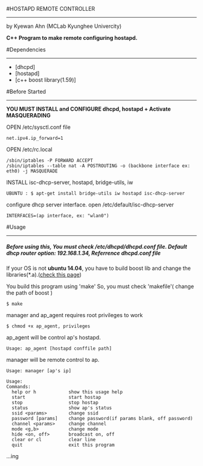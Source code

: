 #HOSTAPD REMOTE CONTROLLER
_ _ _
by Kyewan Ahn (MCLab Kyunghee Univercity)


**C++ Program to make remote configuring hostapd.**

#Dependencies
_ _ _
- [dhcpd]
- [hostapd]
- [c++ boost library(1.59)]

#Before Started
_ _ _

**YOU MUST INSTALL and CONFIGURE dhcpd, hostapd + Activate MASQUERADING**


OPEN /etc/sysctl.conf file

`net.ipv4.ip_forward=1`

OPEN /etc/rc.local
```
/sbin/iptables -P FORWARD ACCEPT
/sbin/iptables --table nat -A POSTROUTING -o (backbone interface ex: eth0) -j MASQUERADE
```

INSTALL isc-dhcp-server, hostapd, bridge-utils, iw 

`UBUNTU : $ apt-get install bridge-utils iw hostapd isc-dhcp-server`


configure dhcp server interface. open /etc/default/isc-dhcp-server 

`INTERFACES=(ap interface, ex: "wlan0")`

#Usage
_ _ _
##### **Before using this, You must check /etc/dhcpd/dhcpd.conf file. Default dhcp router option: 192.168.1.34, Referrence dhcpd.conf file**

If your OS is not **ubuntu 14.04**, you have to build boost lib and change the libraries(*.a).([check this page](http://www.boost.org/doc/libs/1_59_0/more/getting_started/index.html))


You build this program using 'make'
So, you must check 'makefile'( change the path of boost )

`$ make`

manager and ap_agent requires root privileges to work

`$ chmod +x ap_agent, privileges`



ap_agent will be control ap's hostapd.

`Usage: ap_agent [hostapd conffile path]`

manager will be remote control to ap.

`Usage: manager [ap's ip]`

```
Usage:
Commands: 
  help or h            show this usage help    
  start                start hostap            
  stop                 stop hostap             
  status               show ap's status        
  ssid <params>        change ssid             
  password [params]    change password(if params blank, off password) 
  channel <params>     change channel          
  mode <g,b>           change mode             
  hide <on, off>       broadcast on, off       
  clear or cl          clear line              
  quit                 exit this program   

```

...ing
